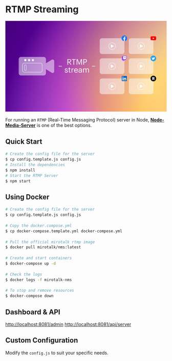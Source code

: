 # RTMP Streaming

![rtmpStreaming](../rtmpStreaming.jpeg)

For running an `RTMP` (Real-Time Messaging Protocol) server in Node, **[Node-Media-Server](https://github.com/illuspas/Node-Media-Server)** is one of the best options.

## Quick Start

```sh
# Create the config file for the server
$ cp config.template.js config.js
# Install the dependencies
$ npm install
# Start the RTMP Server
$ npm start
```

## Using Docker

```sh
# Create the config file for the server
$ cp config.template.js config.js

# Copy the docker.compose.yml
$ cp docker-compose.template.yml docker-compose.yml

# Pull the official mirotalk rtmp image
$ docker pull mirotalk/nms:latest

# Create and start containers
$ docker-compose up -d

# Check the logs
$ docker logs -f mirotalk-nms

# To stop and remove resources
$ docker-compose down
```

## Dashboard & API

[http://localhost:8081/admin](http://localhost:8081/admin)
[http://localhost:8081/api/server](http://localhost:8081/api/server)

## Custom Configuration

Modify the `config.js` to suit your specific needs.
